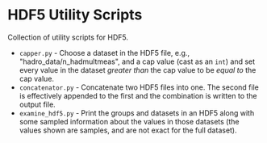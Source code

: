 # HDF5 Utility Scripts

Collection of utility scripts for HDF5.

* `capper.py` - Choose a dataset in the HDF5 file, e.g., "hadro_data/n_hadmultmeas", and a cap value (cast as an `int`) and set every value in the dataset _greater than_ the cap value to be _equal to_ the cap value.
* `concatenator.py` - Concatenate two HDF5 files into one. The second file is effectively appended to the first and the combination is written to the output file.
* `examine_hdf5.py` - Print the groups and datasets in an HDF5 along with some sampled information about the values in those datasets (the values shown are samples, and are not exact for the full dataset).
